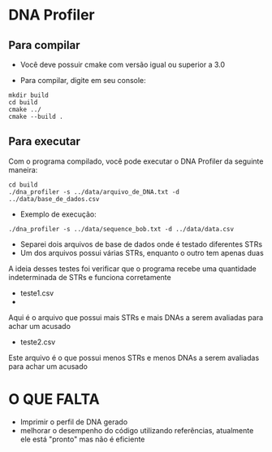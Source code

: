 # DNA Profiler

## Para compilar

- Você deve possuir cmake com versão igual ou superior a 3.0

- Para compilar, digite em seu console:

```
mkdir build
cd build
cmake ../
cmake --build .
```

## Para executar

Com o programa compilado, você pode executar o DNA Profiler da seguinte maneira:
 
```
cd build
./dna_profiler -s ../data/arquivo_de_DNA.txt -d ../data/base_de_dados.csv
```

- Exemplo de execução:

```
./dna_profiler -s ../data/sequence_bob.txt -d ../data/data.csv
```

- Separei dois arquivos de base de dados onde é testado diferentes STRs
- Um dos arquivos possui várias STRs, enquanto o outro tem apenas duas

A ideia desses testes foi verificar que o programa recebe uma quantidade indeterminada de STRs
e funciona corretamente

- teste1.csv
- 
Aqui é o arquivo que possui mais STRs e mais DNAs a serem avaliadas para achar um acusado

- teste2.csv

Este arquivo é o que possui menos STRs e menos DNAs a serem avaliadas para achar um acusado

# O QUE FALTA
- Imprimir o perfil de DNA gerado
- melhorar o desempenho do código utilizando referências, atualmente ele está "pronto" mas não é eficiente
